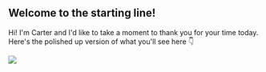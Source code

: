 ## **Welcome to the starting line!**
 Hi! I'm Carter and I'd like to take a moment to thank you for your time today.
 Here's the polished up version of what you'll see here 👇


<a href="https://www.linkedin.com/in/carter-hatcher-9b32a7193/"><img src="https://img.shields.io/badge/LinkedIn-0077B5?style=for-the-badge&logo=linkedin&logoColor=white">

